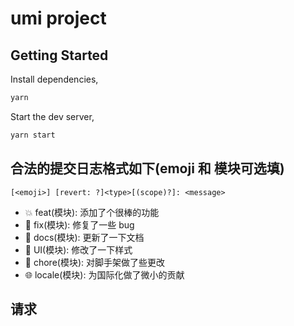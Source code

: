 # umi project

## Getting Started

Install dependencies,

```bash
yarn
```

Start the dev server,

```bash
yarn start
```

## 合法的提交日志格式如下(emoji 和 模块可选填)

`[<emoji>] [revert: ?]<type>[(scope)?]: <message>`

- 💥 feat(模块): 添加了个很棒的功能
- 🐛 fix(模块): 修复了一些 bug
- 📝 docs(模块): 更新了一下文档
- 🌷 UI(模块): 修改了一下样式
- 🏰 chore(模块): 对脚手架做了些更改
- 🌐 locale(模块): 为国际化做了微小的贡献

## 请求
